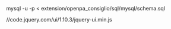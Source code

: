 mysql -u <dbuser> -p <dbname> < extension/openpa_consiglio/sql/mysql/schema.sql

//code.jquery.com/ui/1.10.3/jquery-ui.min.js
